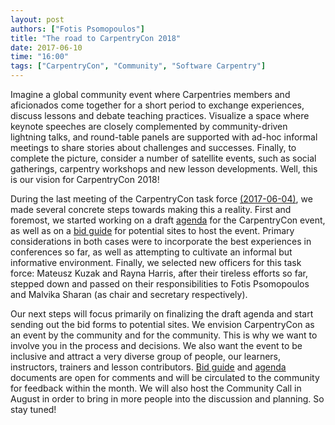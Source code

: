 ```yaml
---
layout: post
authors: ["Fotis Psomopoulos"]
title: "The road to CarpentryCon 2018"
date: 2017-06-10
time: "16:00"
tags: ["CarpentryCon", "Community", "Software Carpentry"]
---
```


Imagine a global community event where Carpentries members and aficionados come together for a short period to exchange experiences, discuss lessons and debate teaching practices. Visualize a space where keynote speeches are closely complemented by community-driven lightning talks, and round-table panels are supported with ad-hoc informal meetings to share stories about challenges and successes. Finally, to complete the picture, consider a number of satellite events, such as social gatherings, carpentry workshops and new lesson developments. Well, this is our vision for CarpentryCon 2018!
 
During the last meeting of the CarpentryCon task force [(2017-06-04)](https://github.com/carpentries/carpentrycon/blob/master/Minutes/2017-06-04.md), we made several concrete steps towards making this a reality. First and foremost, we started working on a draft [agenda](https://docs.google.com/document/d/1WdYsY7s1dFm9TigDAuIfvfnfLVthTwRsDOn2KIkJl1E/edit#heading=h.dyu4li4jmwfq) for the CarpentryCon event, as well as on a [bid guide](https://docs.google.com/document/d/1iLfRSnRJ_J7laBhFAQsMgjiX_-P5v3BFtQ4f5WaMZQ8/edit) for potential sites to host the event. Primary considerations in both cases were to incorporate the best experiences in conferences so far, as well as attempting to cultivate an informal but informative environment. Finally, we selected new officers for this task force: Mateusz Kuzak and Rayna Harris, after their tireless efforts so far, stepped down and passed on their responsibilities to Fotis Psomopoulos and Malvika Sharan (as chair and secretary respectively).
 
Our next steps will focus primarily on finalizing the draft agenda and start sending out the bid forms to potential sites. We envision CarpentryCon as an event by the community and for the community. This is why we want to involve you in the process and decisions. We also want the event to be inclusive and attract a very diverse group of people, our learners, instructors, trainers and lesson contributors. [Bid guide](https://docs.google.com/document/d/1iLfRSnRJ_J7laBhFAQsMgjiX_-P5v3BFtQ4f5WaMZQ8/edit) and [agenda](https://docs.google.com/document/d/1WdYsY7s1dFm9TigDAuIfvfnfLVthTwRsDOn2KIkJl1E/edit#heading=h.dyu4li4jmwfq) documents are open for comments and will be circulated to the community for feedback within the month. We will also host the Community Call in August in order to bring in more people into the discussion and planning. So stay tuned!
